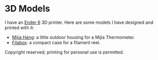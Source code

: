 # 3D Models

I have an [Ender 6](https://www.creality.com/goods-detail/ender-6-3d-printer) 3D printer.
Here are some models I have designed and printed with it:

- [Mijia Hang](./mijia-hang/index.md): a little outdoor housing for a Mijia Thermometer.
- [Filabox](./filabox/index.md): a compact case for a filament reel.

Copyright reserved; printing for personal use is permitted.
